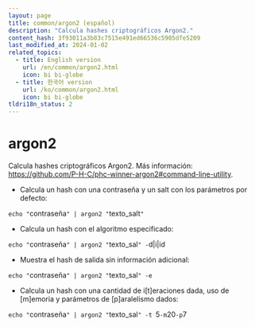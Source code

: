 ```yaml
---
layout: page
title: common/argon2 (español)
description: "Calcula hashes criptográficos Argon2."
content_hash: 3f93011a3b83c7515e491ed66536c5905dfe5209
last_modified_at: 2024-01-02
related_topics:
  - title: English version
    url: /en/common/argon2.html
    icon: bi bi-globe
  - title: 한국어 version
    url: /ko/common/argon2.html
    icon: bi bi-globe
tldri18n_status: 2
---
```

# argon2

Calcula hashes criptográficos Argon2.
Más información: <https://github.com/P-H-C/phc-winner-argon2#command-line-utility>.

- Calcula un hash con una contraseña y un salt con los parámetros por defecto:

`echo "`<span class="tldr-var badge badge-pill bg-dark-lm bg-white-dm text-white-lm text-dark-dm font-weight-bold">contraseña</span>`" | argon2 "`<span class="tldr-var badge badge-pill bg-dark-lm bg-white-dm text-white-lm text-dark-dm font-weight-bold">texto_salt</span>`"`

- Calcula un hash con el algoritmo especificado:

`echo "`<span class="tldr-var badge badge-pill bg-dark-lm bg-white-dm text-white-lm text-dark-dm font-weight-bold">contraseña</span>`" | argon2 "`<span class="tldr-var badge badge-pill bg-dark-lm bg-white-dm text-white-lm text-dark-dm font-weight-bold">texto_sal</span>`" -`<span class="tldr-var badge badge-pill bg-dark-lm bg-white-dm text-white-lm text-dark-dm font-weight-bold">d|i|id</span>

- Muestra el hash de salida sin información adicional:

`echo "`<span class="tldr-var badge badge-pill bg-dark-lm bg-white-dm text-white-lm text-dark-dm font-weight-bold">contraseña</span>`" | argon2 "`<span class="tldr-var badge badge-pill bg-dark-lm bg-white-dm text-white-lm text-dark-dm font-weight-bold">texto_sal</span>`" -e`

- Calcula un hash con una cantidad de i[t]eraciones dada, uso de [m]emoria y parámetros de [p]aralelismo dados:

`echo "`<span class="tldr-var badge badge-pill bg-dark-lm bg-white-dm text-white-lm text-dark-dm font-weight-bold">contraseña</span>`" | argon2 "`<span class="tldr-var badge badge-pill bg-dark-lm bg-white-dm text-white-lm text-dark-dm font-weight-bold">texto_sal</span>`" -t `<span class="tldr-var badge badge-pill bg-dark-lm bg-white-dm text-white-lm text-dark-dm font-weight-bold">5</span>` -m `<span class="tldr-var badge badge-pill bg-dark-lm bg-white-dm text-white-lm text-dark-dm font-weight-bold">20</span>` -p `<span class="tldr-var badge badge-pill bg-dark-lm bg-white-dm text-white-lm text-dark-dm font-weight-bold">7</span>
